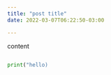```yaml
---
title: "post title"
date: 2022-03-07T06:22:50-03:00

---
```


content

```python

print("hello)
```

